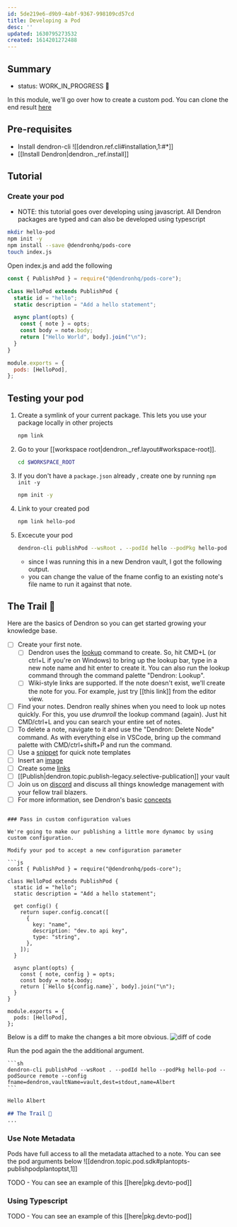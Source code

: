 ```yaml
---
id: 5de219e6-d9b9-4abf-9367-998109cd57cd
title: Developing a Pod
desc: ''
updated: 1630795273532
created: 1614201272488
---
```

## Summary

- status: WORK_IN_PROGRESS 🚧

In this module, we'll go over how to create a custom pod. You can clone the end result [here](https://github.com/dendronhq/hello-pod)

## Pre-requisites

- Install dendron-cli
  ![[dendron.ref.cli#installation,1:#*]]
- [[Install Dendron|dendron._ref.install]]

## Tutorial

### Create your pod

- NOTE: this tutorial goes over developing using javascript. All Dendron packages are typed and can also be developed using typescript

```sh
mkdir hello-pod
npm init -y
npm install --save @dendronhq/pods-core
touch index.js
```

Open index.js and add the following

```js
const { PublishPod } = require("@dendronhq/pods-core");

class HelloPod extends PublishPod {
  static id = "hello";
  static description = "Add a hello statement";

  async plant(opts) {
    const { note } = opts;
    const body = note.body;
    return ["Hello World", body].join("\n");
  }
}

module.exports = {
  pods: [HelloPod],
};
```

## Testing your pod

1. Create a symlink of your current package. This lets you use your package locally in other projects
   ```sh
   npm link
   ```
2. Go to your [[workspace root|dendron._ref.layout#workspace-root]].
   ```sh
   cd $WORKSPACE_ROOT
   ```
3. If you don't have a `package.json` already , create one by running `npm init -y`
   ```sh
   npm init -y
   ```
4. Link to your created pod
   ```sh
   npm link hello-pod
   ```
5. Excecute your pod
   ```sh
   dendron-cli publishPod --wsRoot . --podId hello --podPkg hello-pod --podSource custom --config fname=dendron,vaultName=vault,dest=stdout
   ```
   - since I was running this in a new Dendron vault, I got the following output.
   - you can change the value of the fname config to an existing note's file name to run it against that note.

## The Trail 🥾

Here are the basics of Dendron so you can get started growing your knowledge base.
- [ ] Create your first note.
    - [ ] Dendron uses the [lookup](https://www.dendron.so/notes/a7c3a810-28c8-4b47-96a6-8156b1524af3.html#lookup-menu) command to create. So, hit CMD+L (or ctrl+L if you're on Windows) to bring up the lookup bar, type in a new note name and hit enter to create it. You can also run the lookup command through the command palette "Dendron: Lookup".
    - [ ] Wiki-style links are supported. If the note doesn't exist, we'll create the note for you. For example, just try [[this link]] from the editor view.
- [ ] Find your notes. Dendron really shines when you need to look up notes quickly. For this, you use *drumroll* the lookup command (again). Just hit CMD/ctrl+L and you can search your entire set of notes.
- [ ] To delete a note, navigate to it and use the "Dendron: Delete Node" command. As with everything else in VSCode, bring up the command palette with CMD/ctrl+shift+P and run the command.
- [ ] Use a [snippet](https://www.dendron.so/notes/9eca1992-7540-4d9d-97fb-328b27748b2c.html) for quick note templates
- [ ] Insert an [image](https://www.dendron.so/notes/a91fd8da-6895-49fe-8164-a17acd8d9a17.html)
- [ ] Create some [links](https://www.dendron.so/notes/3472226a-ff3c-432d-bf5d-10926f39f6c2.html)
- [ ] [[Publish|dendron.topic.publish-legacy.selective-publication]] your vault
- [ ] Join us on [discord](https://discord.com/invite/6j85zNX) and discuss all things knowledge management with your fellow trail blazers.
- [ ] For more information, see Dendron's basic [concepts](https://www.dendron.so/notes/c6fd6bc4-7f75-4cbb-8f34-f7b99bfe2d50.html)
```

### Pass in custom configuration values

We're going to make our publishing a little more dynamoc by using custom configuration. 

Modify your pod to accept a new configuration parameter

```js
const { PublishPod } = require("@dendronhq/pods-core");

class HelloPod extends PublishPod {
  static id = "hello";
  static description = "Add a hello statement";

  get config() {
    return super.config.concat([
      {
        key: "name",
        description: "dev.to api key",
        type: "string",
      },
    ]);
  }

  async plant(opts) {
    const { note, config } = opts;
    const body = note.body;
    return [`Hello ${config.name}`, body].join("\n");
  }
}

module.exports = {
  pods: [HelloPod],
};

```

Below is a diff to make the changes a bit more obvious.
![diff of code](https://foundation-prod-assetspublic53c57cce-8cpvgjldwysl.s3-us-west-2.amazonaws.com/assets/images/pod-change.jpg)

Run the pod again the the additional argument.

````
```sh
dendron-cli publishPod --wsRoot . --podId hello --podPkg hello-pod --podSource remote --config fname=dendron,vaultName=vault,dest=stdout,name=Albert
```
````

```markdown
Hello Albert

## The Trail 🥾
...
```

### Use Note Metadata

Pods have full access to all the metadata attached to a note. You can see the pod arguments below
![[dendron.topic.pod.sdk#plantopts-publishpodplantoptst,1]]

TODO - You can see an example of this [[here|pkg.devto-pod]]

### Using Typescript

TODO - You can see an example of this [[here|pkg.devto-pod]]


